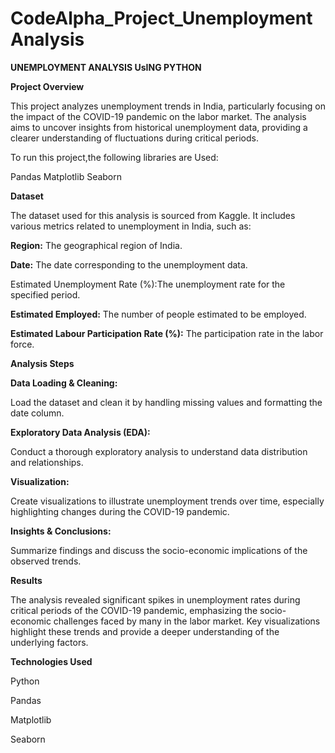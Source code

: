 # CodeAlpha_Project_UnemploymentAnalysis



**UNEMPLOYMENT ANALYSIS UsING PYTHON**

**Project Overview**

This project analyzes unemployment trends in India, particularly focusing on the impact of the COVID-19 pandemic on the labor market.
The analysis aims to uncover insights from historical unemployment data, providing a clearer understanding of fluctuations during critical periods.



To run this project,the following libraries are Used:

Pandas
Matplotlib
Seaborn

**Dataset**

The dataset used for this analysis is sourced from Kaggle. It includes various metrics related to unemployment in India, such as:

**Region:** The geographical region of India.

**Date:** The date corresponding to the unemployment data.

Estimated Unemployment Rate (%):The unemployment rate for the specified period.

**Estimated Employed:** The number of people estimated to be employed.

**Estimated Labour Participation Rate (%):** The participation rate in the labor force.


**Analysis Steps**

**Data Loading & Cleaning:**

Load the dataset and clean it by handling missing values and formatting the date column.

**Exploratory Data Analysis (EDA):**

Conduct a thorough exploratory analysis to understand data distribution and relationships.

**Visualization:**

Create visualizations to illustrate unemployment trends over time, especially highlighting changes during the COVID-19 pandemic.

**Insights & Conclusions:**

Summarize findings and discuss the socio-economic implications of the observed trends.


**Results**

 The analysis revealed significant spikes in unemployment rates during critical periods of the COVID-19 pandemic, emphasizing the socio-economic challenges faced by many in the labor market. Key visualizations highlight these trends and provide a deeper understanding of the underlying factors.


**Technologies Used**

Python

Pandas

Matplotlib

Seaborn
